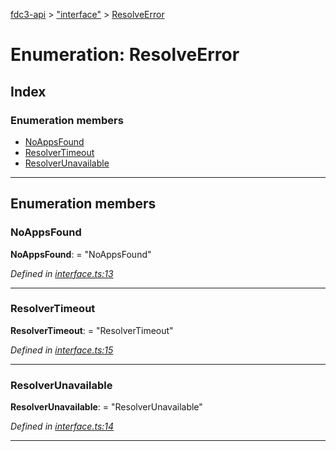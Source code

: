 [fdc3-api](../README.md) > ["interface"](../modules/_interface_.md) > [ResolveError](../enums/_interface_.resolveerror.md)

# Enumeration: ResolveError

## Index

### Enumeration members

* [NoAppsFound](_interface_.resolveerror.md#noappsfound)
* [ResolverTimeout](_interface_.resolveerror.md#resolvertimeout)
* [ResolverUnavailable](_interface_.resolveerror.md#resolverunavailable)

---

## Enumeration members

<a id="noappsfound"></a>

###  NoAppsFound

**NoAppsFound**:  = "NoAppsFound"

*Defined in [interface.ts:13](https://github.com/nkolba/API/blob/d58cd4b/src/interface.ts#L13)*

___
<a id="resolvertimeout"></a>

###  ResolverTimeout

**ResolverTimeout**:  = "ResolverTimeout"

*Defined in [interface.ts:15](https://github.com/nkolba/API/blob/d58cd4b/src/interface.ts#L15)*

___
<a id="resolverunavailable"></a>

###  ResolverUnavailable

**ResolverUnavailable**:  = "ResolverUnavailable"

*Defined in [interface.ts:14](https://github.com/nkolba/API/blob/d58cd4b/src/interface.ts#L14)*

___

